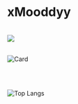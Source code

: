 # xMooddyy

<br />
<a href="https://discord.com/users/413834975347998720">
    <img src="https://discord.c99.nl/widget/theme-4/413834975347998720.png") />
</a>

<br />
<br />

![Card](https://github-readme-stats.vercel.app/api/?username=xmooddyy&title_color=4F8CC9&theme=tokyonight&show_icons=true&count_private=true&include_all_commits=true&enable_animations=true)

<br /> <br />

![Top Langs](https://github-readme-stats.vercel.app/api/top-langs/?username=xmooddyy&show_icons=true&count_private=true&enable_animations=true&layout=compact)

